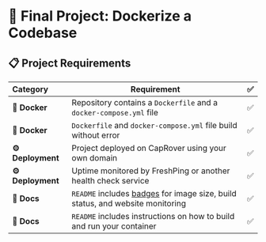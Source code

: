 # 🐳 Final Project: Dockerize a Codebase


## 📋 Project Requirements


| Category         | Requirement                                                                                         |   ✅   |
| :--------------- | --------------------------------------------------------------------------------------------------- | :---: |
| **🐳 Docker**     | Repository contains a `Dockerfile` and a `docker-compose.yml` file                                  |   ✅    |
| **🐳 Docker**     | `Dockerfile` and `docker-compose.yml` file build without error                                      |    ✅   |
| **⚙️ Deployment** | Project deployed on CapRover using your own domain                                                  |      ✅ |  |  |
| **⚙️ Deployment** | Uptime monitored by FreshPing or another health check service                                       | ✅
| **📝 Docs**       | `README` includes [badges](https://shields.io) for image size, build status, and website monitoring |    ✅   |
| **📝 Docs**       | `README` includes instructions on how to build and run your container                               |    ✅    |

